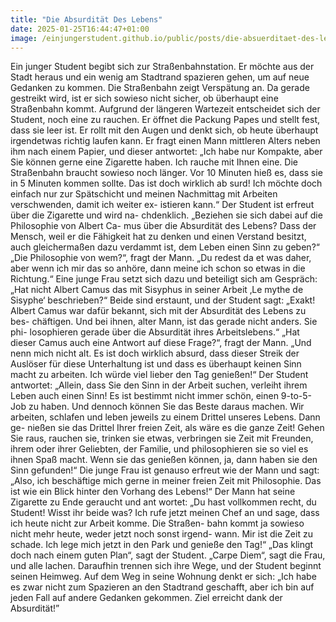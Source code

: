 ```yaml
---
title: "Die Absurdität Des Lebens"
date: 2025-01-25T16:44:47+01:00
image: /einjungerstudent.github.io/public/posts/die-absuerditaet-des-lebens/image.jpeg
---
```


Ein junger Student begibt sich zur Straßenbahnstation. Er möchte aus
der Stadt heraus und ein wenig am Stadtrand spazieren gehen, um auf
neue Gedanken zu kommen. Die Straßenbahn zeigt Verspätung an. Da
gerade gestreikt wird, ist er sich sowieso nicht sicher, ob überhaupt eine
Straßenbahn kommt. Aufgrund der längeren Wartezeit entscheidet sich
der Student, noch eine zu rauchen. Er öffnet die Packung Papes und
stellt fest, dass sie leer ist. Er rollt mit den Augen und denkt sich, ob
heute überhaupt irgendetwas richtig laufen kann. Er fragt einen Mann
mittleren Alters neben ihm nach einem Papier, und dieser antwortet: „Ich
habe nur Kompakte, aber Sie können gerne eine Zigarette haben. Ich
rauche mit Ihnen eine. Die Straßenbahn braucht sowieso noch länger.
Vor 10 Minuten hieß es, dass sie in 5 Minuten kommen sollte. Das ist
doch wirklich ab surd! Ich möchte doch einfach nur zur Spätschicht und
meinen Nachmittag mit Arbeiten verschwenden, damit ich weiter ex-
istieren kann.“ Der Student ist erfreut über die Zigarette und wird na-
chdenklich. „Beziehen sie sich dabei auf die Philosophie von Albert Ca-
mus über die Absurdität des Lebens? Dass der Mensch, weil er die
Fähigkeit hat zu denken und einen Verstand besitzt, auch gleichermaßen
dazu verdammt ist, dem Leben einen Sinn zu geben?“ „Die Philosophie
von wem?“, fragt der Mann. „Du redest da et was daher, aber wenn ich
mir das so anhöre, dann meine ich schon so etwas in die Richtung.“ Eine
junge Frau setzt sich dazu und beteiligt sich am Gespräch: „Hat nicht
Albert Camus das mit Sisyphus in seiner Arbeit ‚Le mythe de Sisyphe‘
beschrieben?“ Beide sind erstaunt, und der Student sagt: „Exakt! Albert
Camus war dafür bekannt, sich mit der Absurdität des Lebens zu bes-
chäftigen. Und bei ihnen, alter Mann, ist das gerade nicht anders. Sie phi-
losophieren gerade über die Absurdität ihres Arbeitslebens.“ „Hat dieser
Camus auch eine Antwort auf diese Frage?“, fragt der Mann. „Und nenn
mich nicht alt. Es ist doch wirklich absurd, dass dieser Streik der Auslöser
für diese Unterhaltung ist und dass es überhaupt keinen Sinn macht zu
arbeiten. Ich würde viel lieber den Tag genießen!“ Der Student antwortet:
„Allein, dass Sie den Sinn in der Arbeit suchen, verleiht ihrem Leben
auch einen Sinn! Es ist bestimmt nicht immer schön, einen 9-to-5-Job zu
haben. Und dennoch können Sie das Beste daraus machen. Wir arbeiten,
schlafen und leben jeweils zu einem Drittel unseres Lebens. Dann ge-
nießen sie das Drittel Ihrer freien Zeit, als wäre es die ganze Zeit! Gehen
Sie raus, rauchen sie, trinken sie etwas, verbringen sie Zeit mit Freunden,
ihrem oder ihrer Geliebten, der Familie, und philosophieren sie so viel
es ihnen Spaß macht. Wenn sie das genießen können, ja, dann haben sie
den Sinn gefunden!“ Die junge Frau ist genauso erfreut wie der Mann
und sagt: „Also, ich beschäftige mich gerne in meiner freien Zeit mit
Philosophie. Das ist wie ein Blick hinter den Vorhang des Lebens!“ Der
Mann hat seine Zigarette zu Ende geraucht und ant wortet: „Du hast
vollkommen recht, du Student! Wisst ihr beide was? Ich rufe jetzt meinen
Chef an und sage, dass ich heute nicht zur Arbeit komme. Die Straßen-
bahn kommt ja sowieso nicht mehr heute, weder jetzt noch sonst irgend-
wann. Mir ist die Zeit zu schade. Ich lege mich jetzt in den Park und
genieße den Tag!“ „Das klingt doch nach einem guten Plan“, sagt der
Student. „Carpe Diem“, sagt die Frau, und alle lachen. Daraufhin trennen
sich ihre Wege, und der Student beginnt seinen Heimweg. Auf dem Weg
in seine Wohnung denkt er sich: „Ich habe es zwar nicht zum Spazieren
an den Stadtrand geschafft, aber ich bin auf jeden Fall auf andere
Gedanken gekommen. Ziel erreicht dank der Absurdität!”
